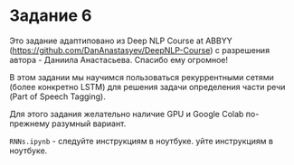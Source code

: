 # Задание 6

Это задание адаптиповано из Deep NLP Course at ABBYY (https://github.com/DanAnastasyev/DeepNLP-Course) с разрешения автора - Даниила Анастасьева. Спасибо ему огромное!

В этом задании мы научимся пользоваться рекуррентными сетями (более конкретно LSTM) для решения задачи определения части речи (Part of Speech Tagging).

Для этого задания желательно наличие GPU и Google Colab по-прежнему разумный вариант.

`RNNs.ipynb` - следуйте инструкциям в ноутбуке.
уйте инструкциям в ноутбуке.
